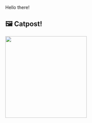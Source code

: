 Hello there!



## 🖼️ Catpost!

<sub>
    <img src="https://cdn2.thecatapi.com/images/1r5PaBA3K.png" height="256">
</sub>

